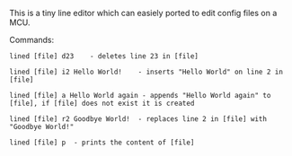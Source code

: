 This is a tiny line editor which can easiely ported to edit config files on a MCU.

Commands:

	lined [file] d23	- deletes line 23 in [file]

	lined [file] i2 Hello World!	- inserts "Hello World" on line 2 in [file]

	lined [file] a Hello World again - appends "Hello World again" to [file], if [file] does not exist it is created

	lined [file] r2 Goodbye World!	- replaces line 2 in [file] with "Goodbye World!"

	lined [file] p	- prints the content of [file]
